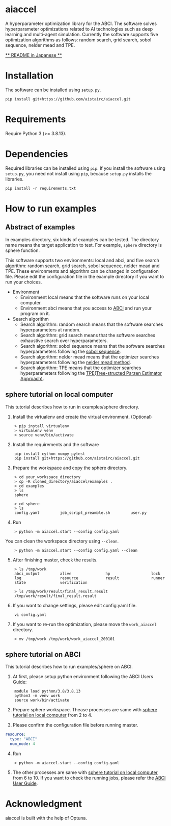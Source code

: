 # aiaccel
A hyperparameter optimization library for the ABCI.
The software solves hyperparameter optimizations related to AI technologies such as deep learning and multi-agent simulation.
Currently the software supports five optimization algorithms as follows: random search, grid search, sobol sequence, nelder mead and TPE.

[** README in Japanese **](https://github.com/aistairc/aiaccel/blob/main/README_JP.md)

# Installation
The software can be installed using `setup.py`.
~~~
pip install git+https://github.com/aistairc/aiaccel.git
~~~

# Requirements
Require Python 3 (>= 3.8.13).

# Dependencies
Required libraries can be installed using `pip`.
If you install the software using `setup.py`, you need not install using `pip`, because `setup.py` installs the libraries.
~~~
pip install -r requirements.txt
~~~

# How to run examples

## Abstract of examples

In examples directory, six kinds of examples can be tested.
The directory name means the target application to test.
For example, `sphere` directory is sphere function.

This software supports two environments: local and abci, and five search algorithm: random search, grid search, sobol sequence, nelder mead and TPE.
These environments and algorithm can be changed in configuration file.
Please edit the configuration file in the example directory if you want to run your choices.

- Environment
  - Environment local means that the software runs on your local computer.
  - Environment abci means that you access to [ABCI](https://abci.ai/) and run your program on it.
- Search algorithm
  - Search algorithm: random search means that the software searches hyperparameters at random.
  - Search algorithm: grid search means that the software searches exhaustive search over hyperparameters.
  - Search algorithm: sobol sequence means that the software searches hyperparameters following the [sobol sequence](https://en.wikipedia.org/wiki/Sobol_sequence).
  - Search algorithm: nelder mead means that the optimizer searches hyperparameters following the [nelder mead method](https://en.wikipedia.org/wiki/Nelder%E2%80%93Mead_method).
  - Search algorithm: TPE means that the optimizer searches hyperparameters following the [TPE(Tree-structed Parzen Estimator Approach)](https://www.lri.fr/~kegl/research/PDFs/BeBaBeKe11.pdf).

## sphere tutorial on local computer
This tutorial describes how to run in examples/sphere directory.


1. Install the virtualenv and create the virtual environment. (Optional)
~~~
    > pip install virtualenv
    > virtualenv venv
    > source venv/bin/activate
~~~

2. Install the requirements and the software
~~~
    pip install cython numpy pytest
    pip install git+https://github.com/aistairc/aiaccel.git 
~~~

3. Prepare the workspace and copy the sphere directory.
~~~
    > cd your_workspace_directory
    > cp -R cloned_directory/aiaccel/examples .
    > cd examples
    > ls
    sphere

    > cd sphere
    > ls
    config.yaml         job_script_preamble.sh         user.py
~~~

4. Run
~~~
    > python -m aiaccel.start --config config.yaml
~~~

 You can clean the workspace directory using `--clean`.
~~~
    > python -m aiaccel.start --config config.yaml --clean
~~~

5. After finishing master, check the results.
~~~
    > ls /tmp/work
    abci_output         alive               hp                  lock
    log                 resource            result              runner
    state               verification

    > ls /tmp/work/result/final_result.result
    /tmp/work/result/final_result.result
~~~

6. If you want to change settings, please edit config.yaml file.
~~~
    vi config.yaml
~~~

7. If you want to re-run the optimization, please move the `work_aiaccel` directory.
~~~
    > mv /tmp/work /tmp/work/work_aiaccel_200101
~~~

<!-- 9. You can clean the workspace directory using `clean_workspace.py`.
~~~
    > python -m aiaccel.bin.clean
~~~

10. If you want to stop the optimization, please use `stop_all.py`.
~~~
    > python -m aiaccel.bin.stop
~~~ -->

## sphere tutorial on ABCI
This tutorial describes how to run examples/sphere on ABCI.

1. At first, please setup python environment following the ABCI Users Guide:
~~~
    module load python/3.8/3.8.13
    python3 -m venv work
    source work/bin/activate
~~~

2. Prepare sphere workspace. Thease processes are same with [sphere tutorial on local computer](https://github.com/aistairc/aiaccel#sphere-tutorial-on-local-computer) from 2 to 4.

3. Please confirm the configuration file before running master.
```yaml
resource:
  type: "ABCI"
  num_node: 4
```

4. Run
~~~
    > python -m aiaccel.start --config config.yaml
~~~

5. The other processes are same with [sphere tutorial on local computer](https://github.com/aistairc/aiaccel#sphere-tutorial-on-local-computer) from 6 to 10.
If you want to check the running jobs, please refer the [ABCI User Guide](https://docs.abci.ai/ja/).

# Acknowledgment
aiaccel is built with the help of Optuna.
